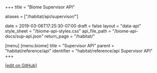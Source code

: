 +++
title = "Biome Supervisor API"

aliases = ["/habitat/api/supervisor/"]

date = 2019-03-06T17:25:30-07:00
draft = false
layout = "data-api"
style_sheet = "/biome-api-styles.css"
api_file_path = "/biome-api-docs/sup-api.json"
return_page = "/habitat/"

[menu]
  [menu.biome]
    title = "Supervisor API"
    parent = "habitat/reference/api"
    identifier = "habitat/reference/api Supervisor API"
+++

[\[edit on GitHub\]](https://github.com/habitat-sh/habitat/blob/master/components/docs-chef-io/content/habitat/supervisor_api.md)


